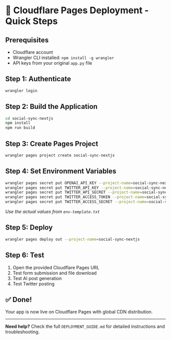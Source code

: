 # 🚀 Cloudflare Pages Deployment - Quick Steps

## Prerequisites
- Cloudflare account
- Wrangler CLI installed: `npm install -g wrangler`
- API keys from your original `app.py` file

## Step 1: Authenticate
```bash
wrangler login
```

## Step 2: Build the Application
```bash
cd social-sync-nextjs
npm install
npm run build
```

## Step 3: Create Pages Project
```bash
wrangler pages project create social-sync-nextjs
```

## Step 4: Set Environment Variables
```bash
wrangler pages secret put OPENAI_API_KEY --project-name=social-sync-nextjs
wrangler pages secret put TWITTER_API_KEY --project-name=social-sync-nextjs
wrangler pages secret put TWITTER_API_SECRET --project-name=social-sync-nextjs
wrangler pages secret put TWITTER_ACCESS_TOKEN --project-name=social-sync-nextjs
wrangler pages secret put TWITTER_ACCESS_SECRET --project-name=social-sync-nextjs
```

*Use the actual values from `env-template.txt`*

## Step 5: Deploy
```bash
wrangler pages deploy out --project-name=social-sync-nextjs
```

## Step 6: Test
1. Open the provided Cloudflare Pages URL
2. Test form submission and file download
3. Test AI post generation
4. Test Twitter posting

## ✅ Done!
Your app is now live on Cloudflare Pages with global CDN distribution.

---

**Need help?** Check the full `DEPLOYMENT_GUIDE.md` for detailed instructions and troubleshooting.